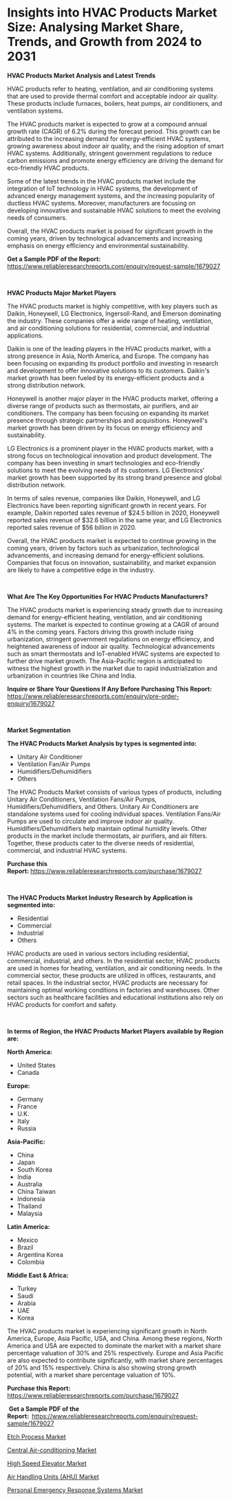 <p><h1>Insights into HVAC Products Market Size: Analysing Market Share, Trends, and Growth from 2024 to 2031</h1></p><p><strong>HVAC Products Market Analysis and Latest Trends</strong></p>
<p><p>HVAC products refer to heating, ventilation, and air conditioning systems that are used to provide thermal comfort and acceptable indoor air quality. These products include furnaces, boilers, heat pumps, air conditioners, and ventilation systems.</p><p>The HVAC products market is expected to grow at a compound annual growth rate (CAGR) of 6.2% during the forecast period. This growth can be attributed to the increasing demand for energy-efficient HVAC systems, growing awareness about indoor air quality, and the rising adoption of smart HVAC systems. Additionally, stringent government regulations to reduce carbon emissions and promote energy efficiency are driving the demand for eco-friendly HVAC products.</p><p>Some of the latest trends in the HVAC products market include the integration of IoT technology in HVAC systems, the development of advanced energy management systems, and the increasing popularity of ductless HVAC systems. Moreover, manufacturers are focusing on developing innovative and sustainable HVAC solutions to meet the evolving needs of consumers.</p><p>Overall, the HVAC products market is poised for significant growth in the coming years, driven by technological advancements and increasing emphasis on energy efficiency and environmental sustainability.</p></p>
<p><strong>Get a Sample PDF of the Report:&nbsp;</strong> <a href="https://www.reliableresearchreports.com/enquiry/request-sample/1679027">https://www.reliableresearchreports.com/enquiry/request-sample/1679027</a></p>
<p>&nbsp;</p>
<p><strong>HVAC Products Major Market Players</strong></p>
<p><p>The HVAC products market is highly competitive, with key players such as Daikin, Honeywell, LG Electronics, Ingersoll-Rand, and Emerson dominating the industry. These companies offer a wide range of heating, ventilation, and air conditioning solutions for residential, commercial, and industrial applications.</p><p>Daikin is one of the leading players in the HVAC products market, with a strong presence in Asia, North America, and Europe. The company has been focusing on expanding its product portfolio and investing in research and development to offer innovative solutions to its customers. Daikin's market growth has been fueled by its energy-efficient products and a strong distribution network.</p><p>Honeywell is another major player in the HVAC products market, offering a diverse range of products such as thermostats, air purifiers, and air conditioners. The company has been focusing on expanding its market presence through strategic partnerships and acquisitions. Honeywell's market growth has been driven by its focus on energy efficiency and sustainability.</p><p>LG Electronics is a prominent player in the HVAC products market, with a strong focus on technological innovation and product development. The company has been investing in smart technologies and eco-friendly solutions to meet the evolving needs of its customers. LG Electronics' market growth has been supported by its strong brand presence and global distribution network.</p><p>In terms of sales revenue, companies like Daikin, Honeywell, and LG Electronics have been reporting significant growth in recent years. For example, Daikin reported sales revenue of $24.5 billion in 2020, Honeywell reported sales revenue of $32.6 billion in the same year, and LG Electronics reported sales revenue of $56 billion in 2020.</p><p>Overall, the HVAC products market is expected to continue growing in the coming years, driven by factors such as urbanization, technological advancements, and increasing demand for energy-efficient solutions. Companies that focus on innovation, sustainability, and market expansion are likely to have a competitive edge in the industry.</p></p>
<p>&nbsp;</p>
<p><strong>What Are The Key Opportunities For HVAC Products Manufacturers?</strong></p>
<p><p>The HVAC products market is experiencing steady growth due to increasing demand for energy-efficient heating, ventilation, and air conditioning systems. The market is expected to continue growing at a CAGR of around 4% in the coming years. Factors driving this growth include rising urbanization, stringent government regulations on energy efficiency, and heightened awareness of indoor air quality. Technological advancements such as smart thermostats and IoT-enabled HVAC systems are expected to further drive market growth. The Asia-Pacific region is anticipated to witness the highest growth in the market due to rapid industrialization and urbanization in countries like China and India.</p></p>
<p><strong>Inquire or Share Your Questions If Any Before Purchasing This Report:</strong> <a href="https://www.reliableresearchreports.com/enquiry/pre-order-enquiry/1679027">https://www.reliableresearchreports.com/enquiry/pre-order-enquiry/1679027</a></p>
<p>&nbsp;</p>
<p><strong>Market Segmentation</strong></p>
<p><strong>The HVAC Products Market Analysis by types is segmented into:</strong></p>
<p><ul><li>Unitary Air Conditioner</li><li>Ventilation Fan/Air Pumps</li><li>Humidifiers/Dehumidifiers</li><li>Others</li></ul></p>
<p><p>The HVAC Products Market consists of various types of products, including Unitary Air Conditioners, Ventilation Fans/Air Pumps, Humidifiers/Dehumidifiers, and Others. Unitary Air Conditioners are standalone systems used for cooling individual spaces. Ventilation Fans/Air Pumps are used to circulate and improve indoor air quality. Humidifiers/Dehumidifiers help maintain optimal humidity levels. Other products in the market include thermostats, air purifiers, and air filters. Together, these products cater to the diverse needs of residential, commercial, and industrial HVAC systems.</p></p>
<p><strong>Purchase this Report:&nbsp;</strong><a href="https://www.reliableresearchreports.com/purchase/1679027">https://www.reliableresearchreports.com/purchase/1679027</a></p>
<p>&nbsp;</p>
<p><strong>The HVAC Products Market Industry Research by Application is segmented into:</strong></p>
<p><ul><li>Residential</li><li>Commercial</li><li>Industrial</li><li>Others</li></ul></p>
<p><p>HVAC products are used in various sectors including residential, commercial, industrial, and others. In the residential sector, HVAC products are used in homes for heating, ventilation, and air conditioning needs. In the commercial sector, these products are utilized in offices, restaurants, and retail spaces. In the industrial sector, HVAC products are necessary for maintaining optimal working conditions in factories and warehouses. Other sectors such as healthcare facilities and educational institutions also rely on HVAC products for comfort and safety.</p></p>
<p>&nbsp;</p>
<p><strong>In terms of Region, the HVAC Products Market Players available by Region are:</strong></p>
<p>
    <p> <strong> North America: </strong>
        <ul>
            <li>United States</li>
            <li>Canada</li>
        </ul>
        </p> 
    <p> <strong> Europe: </strong>
        <ul>
            <li>Germany</li>
            <li>France</li>
            <li>U.K.</li>
            <li>Italy</li>
            <li>Russia</li>
        </ul>
        </p> 
    <p> <strong> Asia-Pacific: </strong>
        <ul>
            <li>China</li>
            <li>Japan</li>
            <li>South Korea</li>
            <li>India</li>
            <li>Australia</li>
            <li>China Taiwan</li>
            <li>Indonesia</li>
            <li>Thailand</li>
            <li>Malaysia</li>
        </ul>
        </p> 
    <p> <strong> Latin America: </strong>
        <ul>
            <li>Mexico</li>
            <li>Brazil</li>
            <li>Argentina Korea</li>
            <li>Colombia</li>
        </ul>
        </p> 
    <p> <strong> Middle East & Africa: </strong>
        <ul>
            <li>Turkey</li>
            <li>Saudi</li>
            <li>Arabia</li>
            <li>UAE</li>
            <li>Korea</li>
        </ul>
    </p>
    </p>
<p><p>The HVAC products market is experiencing significant growth in North America, Europe, Asia Pacific, USA, and China. Among these regions, North America and USA are expected to dominate the market with a market share percentage valuation of 30% and 25% respectively. Europe and Asia Pacific are also expected to contribute significantly, with market share percentages of 20% and 15% respectively. China is also showing strong growth potential, with a market share percentage valuation of 10%.</p></p>
<p><strong>Purchase this Report: </strong><a href="https://www.reliableresearchreports.com/purchase/1679027">https://www.reliableresearchreports.com/purchase/1679027</a></p>
<p>&nbsp;<strong>Get a Sample PDF of the Report:&nbsp;&nbsp;</strong><a href="https://www.reliableresearchreports.com/enquiry/request-sample/1679027">https://www.reliableresearchreports.com/enquiry/request-sample/1679027</a></p>
<p><strong></strong></p>
<p><p><a href="https://medium.com/@ameliahaley64/etch-process-market-analysis-and-sze-forecasted-for-period-from-2024-to-2031-0dff7dbf5f3b">Etch Process Market</a></p><p><a href="https://github.com/eeaveuhhh/Market-Research-Report-List-1/blob/main/central-air-conditioning-market.md">Central Air-conditioning Market</a></p><p><a href="https://medium.com/@ameliahaley64/high-speed-elevator-market-the-key-to-successful-business-strategy-forecast-till-2031-e8e720074d8d">High Speed Elevator Market</a></p><p><a href="https://github.com/brentleyjimmiealvaradoz4l1rea/Market-Research-Report-List-1/blob/main/air-handling-units-ahu-market.md">Air Handling Units (AHU) Market</a></p><p><a href="https://medium.com/@ameliahaley64/personal-emergency-response-systems-market-size-cagr-trends-2024-2030-a1d446b7ac77">Personal Emergency Response Systems Market</a></p></p>